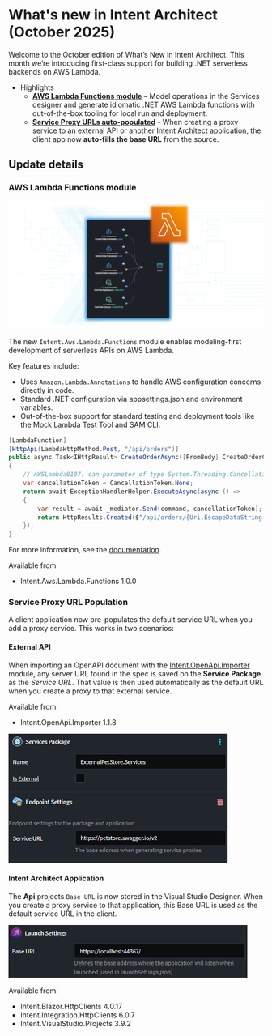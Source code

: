 # What's new in Intent Architect (October 2025)

Welcome to the October edition of What’s New in Intent Architect. This month we’re introducing first-class support for building .NET serverless backends on AWS Lambda.

- Highlights
  - **[AWS Lambda Functions module](#aws-lambda-functions-module)** – Model operations in the Services designer and generate idiomatic .NET AWS Lambda functions with out-of-the-box tooling for local run and deployment.
  - **[Service Proxy URLs auto-populated](#service-proxy-url-population)** - When creating a proxy service to an external API or another Intent Architect application, the client app now **auto-fills the base URL** from the source.

## Update details

### AWS Lambda Functions module

![AWS Lambda Functions](images/aws-lambda-functions.png)

The new `Intent.Aws.Lambda.Functions` module enables modeling-first development of serverless APIs on AWS Lambda. 

Key features include:

- Uses `Amazon.Lambda.Annotations` to handle AWS configuration concerns directly in code.
- Standard .NET configuration via appsettings.json and environment variables.
- Out-of-the-box support for standard testing and deployment tools like the Mock Lambda Test Tool and SAM CLI.

```csharp
[LambdaFunction]
[HttpApi(LambdaHttpMethod.Post, "/api/orders")]
public async Task<IHttpResult> CreateOrderAsync([FromBody] CreateOrderCommand command)
{
    // AWSLambda0107: can parameter of type System.Threading.CancellationToken passing is not supported.
    var cancellationToken = CancellationToken.None;
    return await ExceptionHandlerHelper.ExecuteAsync(async () =>
    {
        var result = await _mediator.Send(command, cancellationToken);
        return HttpResults.Created($"/api/orders/{Uri.EscapeDataString(result.ToString())}", new JsonResponse<Guid>(result));
    });
}
```

For more information, see the [documentation](https://docs.intentarchitect.com/articles/modules-dotnet/intent-aws-lambda-functions/intent-aws-lambda-functions.html).

Available from:

- Intent.Aws.Lambda.Functions 1.0.0

### Service Proxy URL Population

A client application now pre-populates the default service URL when you add a proxy service. This works in two scenarios:

#### External API

When importing an OpenAPI document with the [Intent.OpenApi.Importer](https://docs.intentarchitect.com/articles/modules-importers/intent-openapi-importer/intent-openapi-importer.html) module, any server URL found in the spec is saved on the **Service Package** as the *Service URL*. That value is then used automatically as the default URL when you create a proxy to that external service.

Available from:

- Intent.OpenApi.Importer 1.1.8

![Service URL](images/external-service-url.png)

#### Intent Architect Application

The **Api** projects `Base URL` is now stored in the Visual Studio Designer. When you create a proxy service to that application, this Base URL is used as the default service URL in the client.

![Base URL](images/internal-base-url.png)

Available from:

- Intent.Blazor.HttpClients 4.0.17
- Intent.Integration.HttpClients 6.0.7
- Intent.VisualStudio.Projects 3.9.2
